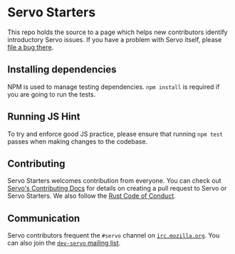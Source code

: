 # Servo Starters

This repo holds the source to a page which helps new contributors identify
introductory Servo issues. If you have a problem with Servo itself, please
[file a bug there](https://github.com/servo/servo/issues/new).

## Installing dependencies

NPM is used to manage testing dependencies.  `npm install` is required if you
are going to run the tests.

## Running JS Hint

To try and enforce good JS practice, please ensure that running `npm test`
passes when making changes to the codebase.

## Contributing

Servo Starters welcomes contribution from everyone. You can check out 
[Servo's Contributing Docs](servo/CONTRIBUTING.md) for details on creating a 
pull request to Servo or Servo Starters.  We also follow the
[Rust Code of Conduct](https://www.rust-lang.org/conduct.html).

## Communication

Servo contributors frequent the `#servo` channel on [`irc.mozilla.org`](https://wiki.mozilla.org/IRC).
You can also join the [`dev-servo` mailing list](https://lists.mozilla.org/listinfo/dev-servo).
